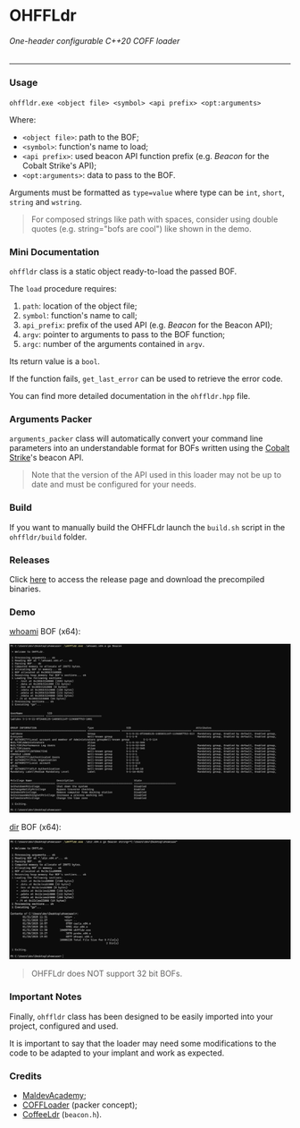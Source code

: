 # OHFFLdr

###### One-header configurable C++20 COFF loader

---

### Usage

`ohffldr.exe <object file> <symbol> <api prefix> <opt:arguments>`

Where:

- `<object file>`: path to the BOF;
- `<symbol>`: function's name to load;
- `<api prefix>`: used beacon API function prefix (e.g. _Beacon_ for the Cobalt Strike's API);
- `<opt:arguments>`: data to pass to the BOF.

Arguments must be formatted as `type=value` where type can be `int`, `short`, `string` and `wstring`.

> For composed strings like path with spaces, consider using double quotes (e.g. string="bofs are cool") like shown in the demo.

### Mini Documentation

`ohffldr` class is a static object ready-to-load the passed BOF.

The `load` procedure requires:

1. `path`: location of the object file;
2. `symbol`: function's name to call;
3. `api_prefix`: prefix of the used API (e.g. _Beacon_ for the Beacon API);
4. `argv`: pointer to arguments to pass to the BOF function;
5. `argc`: number of the arguments contained in `argv`.

Its return value is a `bool`.

If the function fails, `get_last_error` can be used to retrieve the error code.

You can find more detailed documentation in the `ohffldr.hpp` file.

### Arguments Packer

`arguments_packer` class will automatically convert your command line parameters into an understandable format 
for BOFs written using the [Cobalt Strike](https://github.com/Cobalt-Strike/bof_template)'s beacon API.

> Note that the version of the API used in this loader may not be up to date and must be configured for your needs.

### Build

If you want to manually build the OHFFLdr launch the `build.sh` script in the `ohffldr/build` folder.

### Releases

Click [here](https://github.com/dr4ndrei/OHFFLdr/releases/tag/release) to access the release page and download the precompiled binaries.

### Demo

[whoami](https://github.com/trustedsec/CS-Situational-Awareness-BOF/tree/master/SA/whoami) BOF (x64):

<p align="center">
  <img src="screen/whoami.png" alt="screen">
</p>

[dir](https://github.com/trustedsec/CS-Situational-Awareness-BOF/tree/master/SA/dir) BOF (x64):

<p align="center">
  <img src="screen/dir.png" alt="screen">
</p>

> OHFFLdr does NOT support 32 bit BOFs.

### Important Notes

Finally, `ohffldr` class has been designed to be easily imported into your project, configured and used.

It is important to say that the loader may need some modifications to the code to be adapted to your implant and work as expected.

### Credits

- [MaldevAcademy](https://maldevacademy.com);
- [COFFLoader](https://github.com/trustedsec/COFFLoader/tree/main) (packer concept);
- [CoffeeLdr](https://github.com/Cracked5pider/CoffeeLdr/tree/main) (`beacon.h`).
